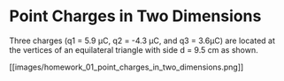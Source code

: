 # Point Charges in Two Dimensions

Three charges (q1 = 5.9 μC, q2 = -4.3 μC, and q3 = 3.6μC) 
are located at the vertices of an equilateral triangle with 
side d = 9.5 cm as shown.

[[images/homework_01_point_charges_in_two_dimensions.png]]
